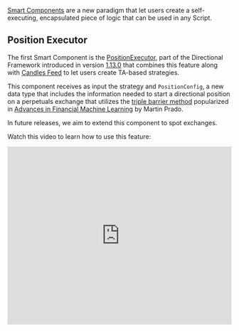 [Smart Components](https://github.com/hummingbot/hummingbot/tree/master/hummingbot/smart_components) are a new paradigm that let users create a self-executing, encapsulated piece of logic that can be used in any Script.

## Position Executor

The first Smart Component is the [PositionExecutor](https://github.com/hummingbot/hummingbot/blob/master/hummingbot/smart_components/position_executor/position_executor.py), part of the Directional Framework introduced in version [1.13.0](/release-notes/1.13.0/#directional-framework) that combines this feature along with [Candles Feed](./candles-feed.md) to let users create TA-based strategies.

This component receives as input the strategy and `PositionConfig`, a new data type that includes the information needed to start a directional position on a perpetuals exchange that utilizes the [triple barrier method](https://www.mlfinlab.com/en/latest/labeling/tb_meta_labeling.html) popularized in [Advances in Financial Machine Learning](https://www.wiley.com/en-us/Advances+in+Financial+Machine+Learning-p-9781119482086) by Martin Prado.

In future releases, we aim to extend this component to spot exchanges.

Watch this video to learn how to use this feature:

<iframe style="width:100%; min-height:400px;" src="https://www.youtube.com/embed/9Et42bmd47s" frameborder="0" allow="accelerometer; autoplay; encrypted-media; gyroscope; picture-in-picture" allowfullscreen></iframe>
